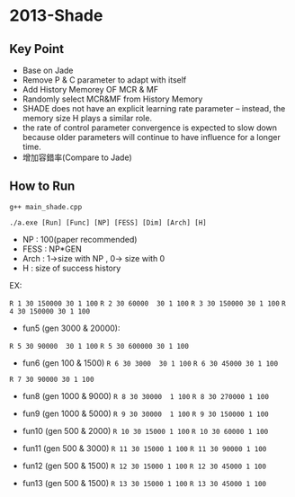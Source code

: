 # 2013-Shade

## Key Point

- Base on Jade
- Remove P & C parameter to adapt with itself
- Add History Memorey OF MCR & MF
- Randomly select MCR&MF from History Memory
- SHADE does not have an explicit learning rate parameter – instead, the memory size H plays a similar role.
- the rate of control parameter convergence is expected to slow down because older parameters will continue to have influence for a longer time.
- 增加容錯率(Compare to Jade)
## How to Run
```g++ main_shade.cpp```

```./a.exe [Run] [Func] [NP] [FESS] [Dim] [Arch] [H]```
- NP : 100(paper recommended)
- FESS : NP*GEN
- Arch : 1->size with NP , 0-> size with 0
- H : size of success history

EX:

```R 1 30 150000 30 1 100```
```R 2 30 60000  30 1 100```
```R 3 30 150000 30 1 100```
```R 4 30 150000 30 1 100```


- fun5 (gen 3000 & 20000):

```R 5 30 90000  30 1 100```
```R 5 30 600000 30 1 100```

- fun6 (gen 100 & 1500)
```R 6 30 3000  30 1 100```
```R 6 30 45000 30 1 100```


```R 7 30 90000 30 1 100```

- fun8 (gen 1000 & 9000)
```R 8 30 30000  1 100```
```R 8 30 270000 1 100```

- fun9 (gen 1000 & 5000)
```R 9 30 30000  1 100```
```R 9 30 150000 1 100```

- fun10 (gen 500 & 2000)
```R 10 30 15000 1 100```
```R 10 30 60000 1 100```

- fun11 (gen 500 & 3000)
```R 11 30 15000 1 100```
```R 11 30 90000 1 100```

- fun12 (gen 500 & 1500)
```R 12 30 15000 1 100```
```R 12 30 45000 1 100```

- fun13 (gen 500 & 1500)
```R 13 30 15000 1 100```
```R 13 30 45000 1 100```